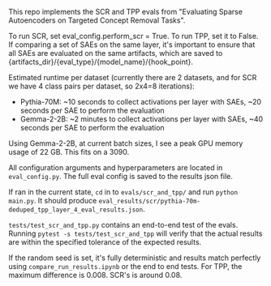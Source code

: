 This repo implements the SCR and TPP evals from "Evaluating Sparse Autoencoders on Targeted Concept Removal Tasks".

To run SCR, set eval_config.perform_scr = True. To run TPP, set it to False. If comparing a set of SAEs on the same layer, it's important to ensure that all SAEs are evaluated on the same artifacts, which are saved to {artifacts_dir}/{eval_type}/{model_name}/{hook_point}.

Estimated runtime per dataset (currently there are 2 datasets, and for SCR we have 4 class pairs per dataset, so 2x4=8 iterations):

- Pythia-70M: ~10 seconds to collect activations per layer with SAEs, ~20 seconds per SAE to perform the evaluation
- Gemma-2-2B: ~2 minutes to collect activations per layer with SAEs, ~40 seconds per SAE to perform the evaluation

Using Gemma-2-2B, at current batch sizes, I see a peak GPU memory usage of 22 GB. This fits on a 3090.

All configuration arguments and hyperparameters are located in `eval_config.py`. The full eval config is saved to the results json file.

If ran in the current state, `cd` in to `evals/scr_and_tpp/` and run `python main.py`. It should produce `eval_results/scr/pythia-70m-deduped_tpp_layer_4_eval_results.json`.

`tests/test_scr_and_tpp.py` contains an end-to-end test of the evals. Running `pytest -s tests/test_scr_and_tpp` will verify that the actual results are within the specified tolerance of the expected results.

If the random seed is set, it's fully deterministic and results match perfectly using `compare_run_results.ipynb` or the end to end tests. For TPP, the maximum difference is 0.008. SCR's is around 0.08.